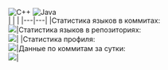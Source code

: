 
![C++](https://img.shields.io/badge/c++-%2300599C.svg?style=for-the-badge&logo=c%2B%2B&logoColor=white)
![Java](https://img.shields.io/badge/java-%23ED8B00.svg?style=for-the-badge&logo=openjdk&logoColor=white)
<br>
|   |   |
|---|---|
|Статистика языков в коммитах:<br>![](https://github-profile-summary-cards.vercel.app/api/cards/most-commit-language?username=darvik80&theme=solarized_dark)|Статистика языков в репозиториях:<br>![](https://github-profile-summary-cards.vercel.app/api/cards/repos-per-language?username=darvik80&theme=solarized_dark)|
|Статистика профиля:<br>![](https://github-profile-summary-cards.vercel.app/api/cards/stats?username=darvik80&theme=solarized_dark)|Данные по коммитам за сутки:<br>![](https://github-profile-summary-cards.vercel.app/api/cards/productive-time?username=darvik80&theme=solarized_dark)|
